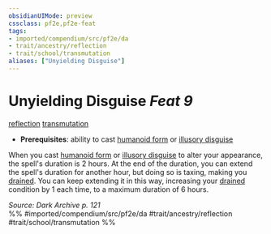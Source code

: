 ```yaml
---
obsidianUIMode: preview
cssclass: pf2e,pf2e-feat
tags:
- imported/compendium/src/pf2e/da
- trait/ancestry/reflection
- trait/school/transmutation
aliases: ["Unyielding Disguise"]
---
```

# Unyielding Disguise  *Feat 9*  
[reflection](reflection-da.md)  [transmutation](transmutation.md)  

- **Prerequisites**: ability to cast [humanoid form](../spells/humanoid-form.md) or [illusory disguise](../spells/illusory-disguise.md)

When you cast [humanoid form](../spells/humanoid-form.md) or [illusory disguise](../spells/illusory-disguise.md) to alter your appearance, the spell's duration is 2 hours. At the end of the duration, you can extend the spell's duration for another hour, but doing so is taxing, making you [drained](conditions.md#Drained). You can keep extending it in this way, increasing your [drained](conditions.md#Drained) condition by 1 each time, to a maximum duration of 6 hours.

*Source: Dark Archive p. 121*  
%% #imported/compendium/src/pf2e/da #trait/ancestry/reflection #trait/school/transmutation %%
